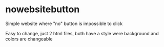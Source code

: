 # nowebsitebutton
Simple website where "no" button is impossible to click


Easy to change, just 2 html files, both have a style were background and colors are changeable

